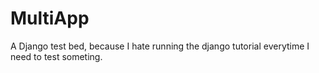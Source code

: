 MultiApp
========

A Django test bed, because I hate running the django tutorial everytime I need to test someting.
